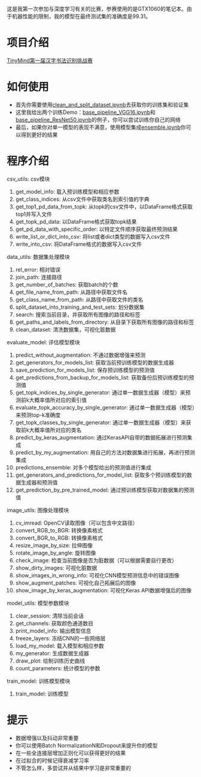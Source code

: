 这是我第一次参加与深度学习有关的比赛，参赛使用的是GTX1060的笔记本。由于机器性能的限制，我的模型在最终测试集的准确度是99.31。

# 项目介绍
[TinyMind第一届汉字书法识别挑战赛](https://www.tinymind.cn/competitions/41)

# 如何使用
- 首先你需要使用[clean_and_split_dataset.ipynb](https://github.com/finalacm/Chinese-character-recognition/blob/master/clean_and_split_dataset.ipynb)去获取你的训练集和验证集
- 这里我给出两个训练Demo：[base_pipeline_VGG16.ipynb](https://github.com/finalacm/Chinese-character-recognition/blob/master/base_pipeline_VGG16.ipynb)和[base_pipeline_ResNet50.ipynb](https://github.com/finalacm/Chinese-character-recognition/blob/master/base_pipeline_ResNet50.ipynb)的例子，你可以尝试训练你自己的网络
- 最后，如果你对单一模型的表现不满意，使用模型集成[ensemble.ipynb](https://github.com/finalacm/Chinese-character-recognition/blob/master/ensemble.ipynb)你可以得到更好的结果

# 程序介绍
csv_utils: csv模块
  1. get_model_info: 载入预训练模型和相应参数
  2. get_class_indices: 从csv文件中获取类名到索引值的字典
  3. get_top1_pd_data_from_topk: 从topk的csv文件中，以DataFrame格式获取top1并写入文件
  4. get_topk_pd_data: 以DataFrame格式获取topk结果
  5. get_pd_data_with_specific_order: 以特定文件顺序获取最终预测结果
  6. write_list_or_dict_into_csv: 将list或者dict类型的数据写入csv文件
  7. write_into_csv: 将DataFrame格式的数据写入csv文件

data_utils: 数据集处理模块
  1. rel_error: 相对错误
  2. join_path: 连接路径
  3. get_number_of_batches: 获取batch的个数
  4. get_file_name_from_path: 从路径中获取文件名
  5. get_class_name_from_path: 从路径中获取文件的类名
  6. split_dataset_into_training_and_test_sets: 划分数据集
  7. search: 搜索当前目录，并获取所有图像的路径和标签
  8. get_paths_and_labels_from_directory: 从目录下获取所有图像的路径和标签
  9. clean_dataset: 清洗数据集，可视化脏数据
 
evaluate_model: 评估模型模块
  1. predict_without_augmentation: 不通过数据增强来预测
  2. get_generators_for_models_list: 获取当前预训练模型的数据生成器
  3. save_prediction_for_models_list: 保存预训练模型的预测值
  4. get_predictions_from_backup_for_models_list: 获取备份后预训练模型的预测值
  5. get_topk_indices_by_single_generator: 通过单一数据生成器（模型）来预测前k大概率值所对应的索引值
  6. evaluate_topk_accuracy_by_single_generator: 通过单一数据生成器（模型）来预测top-k准确度
  7. get_topk_classes_by_single_generator: 通过单一数据生成器（模型）来获取前k大概率值所对应的类名
  8. predict_by_keras_augmentation: 通过KerasAPI自带的数据拓展进行预测集成 
  9. predict_by_my_augmentation: 用自己的方法对数据集进行拓展，再进行预测集成
  10. predictions_ensemble: 对多个模型给出的预测值进行集成
  11. get_generators_and_predictions_for_model_list: 获取多个预训练模型的数据生成器和预测值
  12. get_prediction_by_pre_trained_model: 通过预训练模型获取对数据集的预测值

image_utils: 图像处理模块
  1. cv_imread: OpenCV读取图像（可以包含中文路径）
  2. convert_RGB_to_BGR: 转换像素格式
  3. convert_BGR_to_RGB: 转换像素格式
  4. resize_image_by_size: 拉伸图像
  5. rotate_image_by_angle: 旋转图像
  6. check_image: 检查当前图像是否为脏数据（可以根据需要自行更改）
  7. show_dirty_images: 可视化脏数据
  8. show_images_in_wrong_info: 可视化CNN模型预测信息中的错误图像
  9. show_augment_patches: 可视化自己拓展后的图像
  10. show_image_by_keras_augmentation: 可视化Keras API数据增强后的图像

model_utils: 模型参数模块
  1. clear_session: 清除当前会话
  2. get_channels: 获取颜色通道数目
  3. print_model_info: 输出模型信息
  4. freeze_layers: 冻结CNN的一些网络层
  5. load_my_model: 载入模型和相应参数
  6. my_generator: 生成数据生成器
  7. draw_plot: 绘制训练历史曲线
  8. count_parameters: 统计模型的参数

train_model: 训练模型模块
  1. train_model: 训练模型

# 提示
- 数据增强以及抖动非常重要
- 你可以使用Batch NormalizationN和Dropout来提升你的模型
- 在一些全连接层增加正则化可以获得更好的结果
- 在过拟合的时候记得衰减学习率
- 不管怎么样，多尝试并从结果中学习是非常重要的


